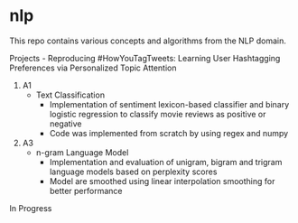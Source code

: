 # nlp

This repo contains various concepts and algorithms from the NLP domain.

Projects
    - Reproducing #HowYouTagTweets: Learning User Hashtagging Preferences via Personalized Topic Attention

1. A1
   - Text Classification
     - Implementation of sentiment lexicon-based classifier and binary logistic regression to classify movie reviews as positive or negative
     - Code was implemented from scratch by using regex and numpy
2. A3
   - n-gram Language Model
     - Implementation and evaluation of unigram, bigram and trigram language models based on perplexity scores
     - Model are smoothed using linear interpolation smoothing for better performance

In Progress
